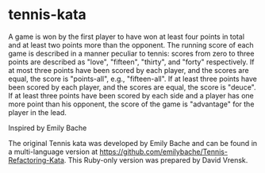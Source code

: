 # tennis-kata

A game is won by the first player to have won at least four points in total and at least two points more than the opponent.
The running score of each game is described in a manner peculiar to tennis: scores from zero to three points are described as "love", "fifteen", "thirty", and "forty" respectively.
If at most three points have been scored by each player, and the scores are equal, the score is "points-all", e.g., "fifteen-all".
If at least three points have been scored by each player, and the scores are equal, the score is "deuce".
If at least three points have been scored by each side and a player has one more point than his opponent, the score of the game is "advantage" for the player in the lead.

Inspired by Emily Bache

The original Tennis kata was developed by Emily Bache and can be found in a multi-language version at https://github.com/emilybache/Tennis-Refactoring-Kata. This Ruby-only version was prepared by David Vrensk.

